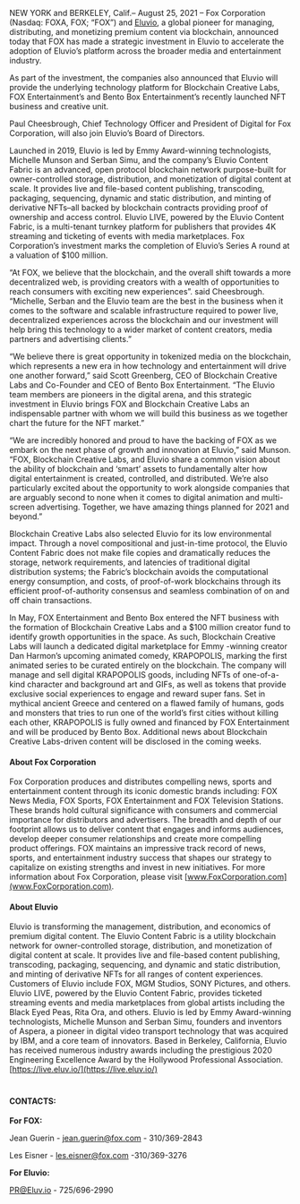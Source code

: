 NEW YORK and BERKELEY, Calif.– August 25, 2021 – Fox Corporation (Nasdaq: FOXA, FOX; “FOX”) and [Eluvio](https://live.eluv.io/blockchain), a global pioneer for managing, distributing, and monetizing premium content via blockchain, announced today that FOX has made a strategic investment in Eluvio to accelerate the adoption of Eluvio’s platform across the broader media and entertainment industry.

As part of the investment, the companies also announced that Eluvio will provide the underlying technology platform for Blockchain Creative Labs, FOX Entertainment’s and Bento Box Entertainment’s recently launched NFT business and creative unit. 

Paul Cheesbrough, Chief Technology Officer and President of Digital for Fox Corporation, will also join Eluvio’s Board of Directors. 

Launched in 2019, Eluvio is led by Emmy Award-winning technologists, Michelle Munson and Serban Simu, and the company’s Eluvio Content Fabric is an advanced, open protocol blockchain network purpose-built for owner-controlled storage, distribution, and monetization of digital content at scale. It provides live and file-based content publishing, transcoding, packaging, sequencing, dynamic and static distribution, and minting of derivative NFTs–all backed by blockchain contracts providing proof of ownership and access control. Eluvio LIVE, powered by the Eluvio Content Fabric, is a multi-tenant turnkey platform for publishers that provides 4K streaming and ticketing of events with media marketplaces.  Fox Corporation’s investment marks the completion of Eluvio’s Series A round at a valuation of $100 million.

“At FOX, we believe that the blockchain, and the overall shift towards a more decentralized web, is providing creators with a wealth of opportunities to reach consumers with exciting new experiences”.  said Cheesbrough. “Michelle, Serban and the Eluvio team are the best in the business when it comes to the software and scalable infrastructure required to power live, decentralized experiences across the blockchain and our investment will help bring this technology to a wider market of content creators, media partners and advertising clients.”

“We believe there is great opportunity in tokenized media on the blockchain, which represents a new era in how technology and entertainment will drive one another forward,” said Scott Greenberg, CEO of Blockchain Creative Labs and Co-Founder and CEO of Bento Box Entertainment.  “The Eluvio team members are pioneers in the digital arena, and this strategic investment in Eluvio brings FOX and Blockchain Creative Labs an indispensable partner with whom we will build this business as we together chart the future for the NFT market.”

“We are incredibly honored and proud to have the backing of FOX as we embark on the next phase of growth and innovation at Eluvio,” said Munson. “FOX, Blockchain Creative Labs, and Eluvio share a common vision about the ability of blockchain and ‘smart’ assets to fundamentally alter how digital entertainment is created, controlled, and distributed. We’re also particularly excited about the opportunity to work alongside companies that are arguably second to none when it comes to digital animation and multi-screen advertising. Together, we have amazing things planned for 2021 and beyond.”

Blockchain Creative Labs also selected Eluvio for its low environmental impact.  Through a novel compositional and just-in-time protocol, the Eluvio Content Fabric does not make file copies and dramatically reduces the storage, network requirements, and latencies of traditional digital distribution systems; the Fabric’s blockchain avoids the computational energy consumption, and costs, of proof-of-work blockchains through its efficient proof-of-authority consensus and seamless combination of on and off chain transactions.

In May, FOX Entertainment and Bento Box entered the NFT business with the formation of Blockchain Creative Labs and a $100 million creator fund to identify growth opportunities in the space.  As such, Blockchain Creative Labs will launch a dedicated digital marketplace for Emmy -winning creator Dan Harmon’s upcoming animated comedy, KRAPOPOLIS, marking the first animated series to be curated entirely on the blockchain. The company will manage and sell digital KRAPOPOLIS goods, including NFTs of one-of-a-kind character and background art and GIFs, as well as tokens that provide exclusive social experiences to engage and reward super fans.  Set in mythical ancient Greece and centered on a flawed family of humans, gods and monsters that tries to run one of the world’s first cities without killing each other, KRAPOPOLIS is fully owned and financed by FOX Entertainment and will be produced by Bento Box. Additional news about Blockchain Creative Labs-driven content will be disclosed in the coming weeks.

#### About Fox Corporation

Fox Corporation produces and distributes compelling news, sports and entertainment content through its iconic domestic brands including: FOX News Media, FOX Sports, FOX Entertainment and FOX Television Stations. These brands hold cultural significance with consumers and commercial importance for distributors and advertisers. The breadth and depth of our footprint allows us to deliver content that engages and informs audiences, develop deeper consumer relationships and create more compelling product offerings. FOX maintains an impressive track record of news, sports, and entertainment industry success that shapes our strategy to capitalize on existing strengths and invest in new initiatives. For more information about Fox Corporation, please visit [www.FoxCorporation.com](www.FoxCorporation.com).

#### About Eluvio

Eluvio is transforming the management, distribution, and economics of premium digital content. The Eluvio Content Fabric is a utility blockchain network for owner-controlled storage, distribution, and monetization of digital content at scale. It provides live and file-based content publishing, transcoding, packaging, sequencing, and dynamic and static distribution, and minting of derivative NFTs for all ranges of content experiences. Customers of Eluvio include FOX, MGM Studios, SONY Pictures, and others. Eluvio LIVE, powered by the Eluvio Content Fabric, provides ticketed streaming events and media marketplaces from global artists including the Black Eyed Peas, Rita Ora, and others. Eluvio is led by Emmy Award-winning technologists, Michelle Munson and Serban Simu, founders and inventors of Aspera, a pioneer in digital video transport technology that was acquired by IBM, and a core team of innovators. Based in Berkeley, California, Eluvio has received numerous industry awards including the prestigious 2020 Engineering Excellence Award by the Hollywood Professional Association. [https://live.eluv.io/](https://live.eluv.io/)
 

#



#### CONTACTS:

**For FOX:**

Jean Guerin - [jean.guerin@fox.com](mailto:jean.guerin@fox.com) - 310/369-2843

Les Eisner - [les.eisner@fox.com](mailto:les.eisner@fox.com) -310/369-3276

 
**For Eluvio:**

[PR@Eluv.io](mailto:PR@Eluv.io) - 725/696-2990
